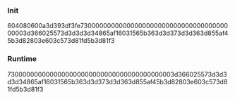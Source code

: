 ### Init
604080600a3d393df3fe7300000000000000000000000000000000000000003d366025573d3d3d3d34865af16031565b363d3d373d3d363d855af45b3d82803e603c573d81fd5b3d81f3

### Runtime
7300000000000000000000000000000000000000003d366025573d3d3d3d34865af16031565b363d3d373d3d363d855af45b3d82803e603c573d81fd5b3d81f3
